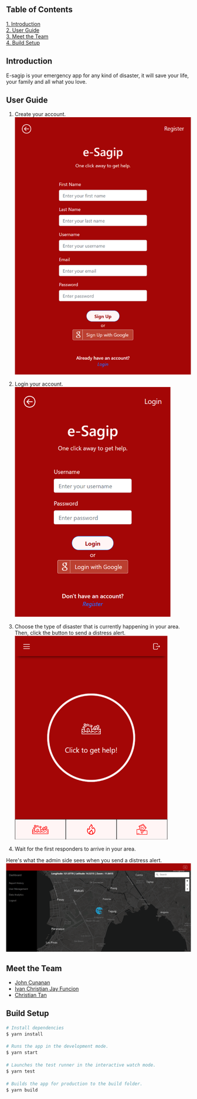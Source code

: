 ## Table of Contents

<a href="#intro">1. Introduction</a> <br>
<a href="#intro">2. User Guide</a> <br>
<a href="#team">3. Meet the Team</a> <br>
<a href="#build">4. Build Setup</a>

## <h2 id="intro">Introduction</h2>

E-sagip is your emergency app for any kind of disaster, it will save your life, your family and all what you love.

## <h2 id="userGuide"> User Guide </h2>

1. Create your account.       
   ![register page](./src/md_images/register-page.png)    

2. Login your account.    
   ![login page](./src/md_images/login-page.png)

3. Choose the type of disaster that is currently happening in your area. Then, click the button to send a distress alert.     
   ![get help page](./src/md_images/buttons.png)

4. Wait for the first responders to arrive in your area.

Here's what the admin side sees when you send a distress alert.
![get help page](./src/md_images/admin-page.png)

## <h2 id="team">Meet the Team </h2>
- [John Cunanan](https://github.com/theCodingJohn)
- [Ivan Christian Jay Funcion](https://github.com/supremeking23)
- [Christian Tan](https://github.com/mikotan-cpu)

## <h2 id="build">Build Setup</h2>

```bash
# Install dependencies
$ yarn install

# Runs the app in the development mode.
$ yarn start

# Launches the test runner in the interactive watch mode.
$ yarn test

# Builds the app for production to the build folder.
$ yarn build
```
